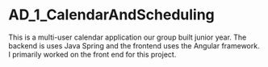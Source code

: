 # AD_1_CalendarAndScheduling 
This is a multi-user calendar application our group built junior year. The backend is uses Java Spring and the frontend uses the Angular framework. I primarily worked on the front end for this project. 
